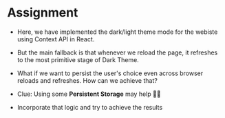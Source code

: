 # Assignment

- Here, we have implemented the dark/light theme mode for the webiste using Context API in React.

- But the main fallback is that whenever we reload the page, it refreshes to the most primitive stage of Dark Theme.

- What if we want to persist the user's choice even across browser reloads and refreshes. How can we achieve that?

- Clue: Using some **Persistent Storage** may help 🤔🤔

- Incorporate that logic and try to achieve the results
